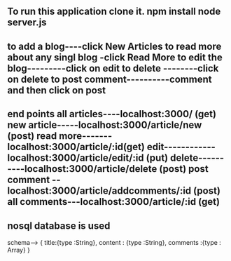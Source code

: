 To run this application 
clone it.
npm install
node server.js
-------------------------
to add a blog----click New Articles
to read more about any singl blog -click Read More
to edit the blog---------click on edit
to delete --------click on delete
to post comment----------comment and then click on post
------------------------------
end points
all articles----localhost:3000/ (get)
new article-----localhost:3000/article/new   (post)
read more-------localhost:3000/article/:id(get)
edit------------localhost:3000/article/edit/:id  (put)
delete----------localhost:3000/article/delete  (post)
post comment --localhost:3000/article/addcomments/:id  (post)
all comments---localhost:3000/article/:id  (get)
---------------
nosql database is used 
------------
schema-->  { title:{type :String},
             content : {type :String},
             comments :{type : Array}  }
